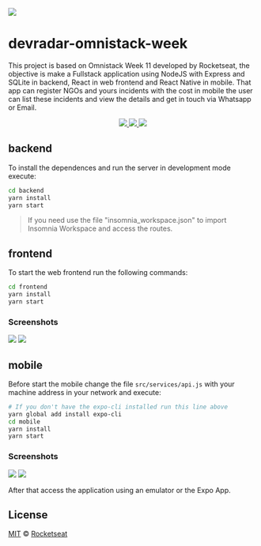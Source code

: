 ![](images/week-11.jpg)

# devradar-omnistack-week

This project is based on Omnistack Week 11 developed by Rocketseat, the objective is make a Fullstack application using NodeJS with Express and SQLite in backend, React in web frontend and React Native in mobile. That app can register NGOs and yours incidents with the cost in mobile the user can list these incidents and view the details and get in touch via Whatsapp or Email.

<p align="center">
  <a aria-label="Versão do Node" href="https://github.com/nodejs/node/blob/master/doc/changelogs/CHANGELOG_V12.md#12.14.1">
    <img src="https://img.shields.io/badge/node.js@lts-12.14.1-informational?logo=Node.JS"></img>
  </a>
  <a aria-label="Versão do React" href="https://github.com/facebook/react/blob/master/CHANGELOG.md#16120-november-14-2019">
    <img src="https://img.shields.io/badge/react-16.12.0-informational?logo=react"></img>
  </a>
  <a aria-label="Versão do Expo" href="https://www.npmjs.com/package/expo-cli/v/3.11.5">
    <img src="https://img.shields.io/badge/expo--CLI-3.11.5-informational?logo=expo"></img>
  </a>
</p>

## backend
To install the dependences and run the server in development mode execute:
```bash
cd backend
yarn install
yarn start
```
> If you need use the file "insomnia_workspace.json" to import Insomnia Workspace and access the routes.

## frontend
To start the web frontend run the following commands:
```bash
cd frontend
yarn install
yarn start
```

### Screenshots
![](images/frontend-1.jpg)
![](images/frontend-2.jpg)

## mobile
Before start the mobile change the file `src/services/api.js` with your machine address in your network and execute:
```bash
# If you don't have the expo-cli installed run this line above
yarn global add install expo-cli
cd mobile
yarn install
yarn start
```

### Screenshots
![](images/mobile-2.jpg)
![](images/mobile-1.jpg)

After that access the application using an emulator or the Expo App.
## License

[MIT](./LICENSE) &copy; [Rocketseat](https://rocketseat.com.br/)
